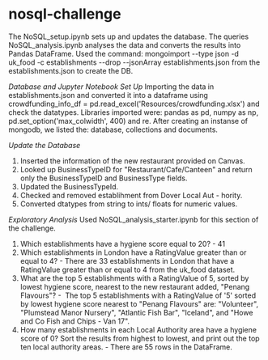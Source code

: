 # nosql-challenge

The NoSQL_setup.ipynb sets up and updates the database. 
The queries NoSQL_analysis.ipynb analyses the data and converts the results into Pandas DataFrame. Used the command: mongoimport --type json -d uk_food -c establishments --drop --jsonArray establishments.json from the establishments.json to create the DB.

*Database and Jupyter Notebook Set Up*
Importing the data in establishments.json and converted it into a dataframe using crowdfunding_info_df = pd.read_excel('Resources/crowdfunding.xlsx') and check the datatypes.
Libraries imported were: pandas as pd, numpy as np, pd.set_option('max_colwidth', 400) and re.
After creating an instanse of mongodb, we listed the: database, collections and documents. 

*Update the Database*
1. Inserted the information of the new restaurant provided on Canvas.
2. Looked up BusinessTypeID for "Restaurant/Cafe/Canteen" and return only the BusinessTypeID and BusinessType fields.
3. Updated the BusinessTypeId.
4. Checked and removed establihment from Dover Local Aut - hority.
5. Converted dtatypes from string to ints/ floats for numeric values.


*Exploratory Analysis*
Used NoSQL_analysis_starter.ipynb for this section of the challenge.
1. Which establishments have a hygiene score equal to 20? - 41
2. Which establishments in London have a RatingValue greater than or equal to 4? - There are 33 establishments in London that have a RatingValue greater than or equal to 4 from the uk_food dataset.
3. What are the top 5 establishments with a RatingValue of 5, sorted by lowest hygiene score, nearest to the new restaurant added, "Penang Flavours"? -  The top 5 establishments with a RatingValue of '5' sorted by lowest hygiene score nearest to "Penang Flavours" are: "Volunteer", "Plumstead Manor Nursery", "Atlantic Fish Bar", "Iceland", and "Howe and Co Fish and Chips - Van 17".
4. How many establishments in each Local Authority area have a hygiene score of 0? Sort the results from highest to lowest, and print out the top ten local authority areas. - There are 55 rows in the DataFrame.
